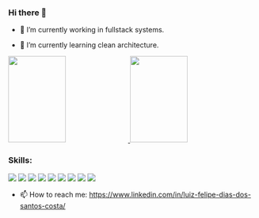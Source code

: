 ### Hi there 👋

- 🔭 I’m currently working in fullstack systems.

- 🌱 I’m currently learning clean architecture.

<a href="https://github.com/lufelipe12/github-readme-stats">
  <img height="175px" width="48%" src="https://github-readme-stats.vercel.app/api?username=lufelipe12&show_icons=true&count_private=true&theme=radical" />
</a>
<a href="https://github.com/lufelipe12/github-readme-stats">
  <img height="175px" width="48%" src="https://github-readme-stats.vercel.app/api/top-langs/?username=lufelipe12&count_private=true&theme=radical&layout=compact" />
</a>

### Skills: 
<img src="https://img.shields.io/badge/HTML5-E34F26?style=for-the-badge&logo=html5&logoColor=white" /> <img src="https://img.shields.io/badge/CSS3-1572B6?style=for-the-badge&logo=css3&logoColor=white"/> <img src="https://img.shields.io/badge/JavaScript-F7DF1E?style=for-the-badge&logo=javascript&logoColor=black"/> <img src="https://img.shields.io/badge/React-20232A?style=for-the-badge&logo=react&logoColor=61DAFB"/> <img src="https://img.shields.io/badge/Redux-593D88?style=for-the-badge&logo=redux&logoColor=white"/> <img src="https://img.shields.io/badge/Node.js-43853D?style=for-the-badge&logo=node.js&logoColor=white"/> <img src="https://img.shields.io/badge/TypeScript-007ACC?style=for-the-badge&logo=typescript&logoColor=white"/> <img src="https://img.shields.io/badge/PostgreSQL-316192?style=for-the-badge&logo=postgresql&logoColor=white"/> <img src="https://img.shields.io/badge/MongoDB-4EA94B?style=for-the-badge&logo=mongodb&logoColor=white"/>

- 📫 How to reach me: https://www.linkedin.com/in/luiz-felipe-dias-dos-santos-costa/ 

